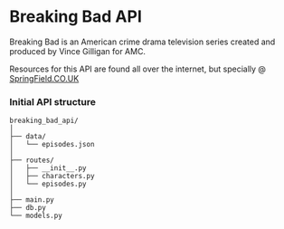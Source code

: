 # Breaking Bad API
Breaking Bad is an American crime drama television series created and produced by Vince Gilligan for AMC.

Resources for this API are found all over the internet, but specially @ [SpringField.CO.UK](https://springfieldspringfield.co.uk)

### Initial API structure

```shell
breaking_bad_api/
│
├── data/
│   └── episodes.json
│
├── routes/
│   ├── __init__.py
│   ├── characters.py
│   └── episodes.py
│
├── main.py
├── db.py
└── models.py
```
